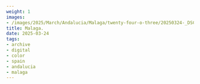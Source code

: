 ```yaml
---
weight: 1
images:
- /images/2025/March/Andalucia/Malaga/twenty-four-o-three/20250324-_DSC9570.jpg
title: Malaga.
date: 2025-03-24
tags:
- archive
- digital
- color
- spain
- andalucia
- malaga
---
```


